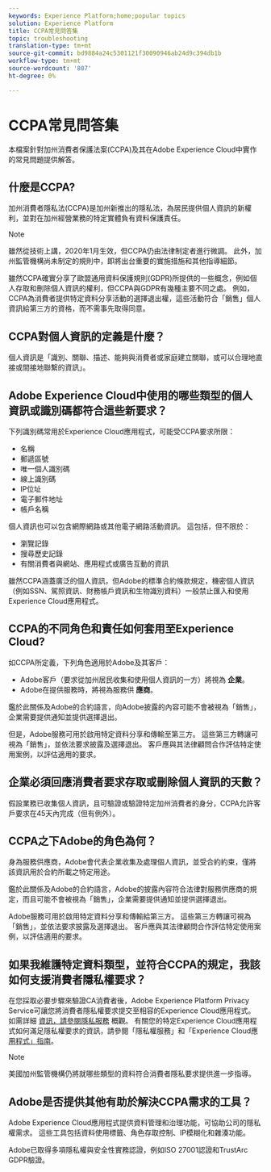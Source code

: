 ```yaml
---
keywords: Experience Platform;home;popular topics
solution: Experience Platform
title: CCPA常見問答集
topic: troubleshooting
translation-type: tm+mt
source-git-commit: bd9884a24c5301121f30090946ab24d9c394db1b
workflow-type: tm+mt
source-wordcount: '807'
ht-degree: 0%

---
```



# CCPA常見問答集

本檔案針對加州消費者保護法案(CCPA)及其在Adobe Experience Cloud中實作的常見問題提供解答。

## 什麼是CCPA?

加州消費者隱私法(CCPA)是加州新推出的隱私法，為居民提供個人資訊的新權利，並對在加州經營業務的特定實體負有資料保護責任。

>[!NOTE]
>
>雖然從技術上講，2020年1月生效，但CCPA仍由法律制定者進行微調。 此外，加州監管機構尚未制定的規則中，即將出台重要的實施措施和其他指導細節。

雖然CCPA確實分享了歐盟通用資料保護規則(GDPR)所提供的一些概念，例如個人存取和刪除個人資訊的權利，但CCPA與GDPR有幾種主要不同之處。 例如，CCPA為消費者提供特定資料分享活動的選擇退出權，這些活動符合「銷售」個人資訊給第三方的資格，而不需事先取得同意。

## CCPA對個人資訊的定義是什麼？

個人資訊是「識別、關聯、描述、能夠與消費者或家庭建立關聯，或可以合理地直接或間接地聯繫的資訊」。

## Adobe Experience Cloud中使用的哪些類型的個人資訊或識別碼都符合這些新要求？

下列識別碼常用於Experience Cloud應用程式，可能受CCPA要求所限：

- 名稱
- 郵遞區號
- 唯一個人識別碼
- 線上識別碼
- IP位址
- 電子郵件地址
- 帳戶名稱

個人資訊也可以包含網際網路或其他電子網路活動資訊。 這包括，但不限於：

- 瀏覽記錄
- 搜尋歷史記錄
- 有關消費者與網站、應用程式或廣告互動的資訊

雖然CCPA涵蓋廣泛的個人資訊，但Adobe的標準合約條款規定，機密個人資訊（例如SSN、駕照資訊、財務帳戶資訊和生物識別資料）一般禁止匯入和使用Experience Cloud應用程式。

## CCPA的不同角色和責任如何套用至Experience Cloud?

如CCPA所定義，下列角色適用於Adobe及其客戶：

- Adobe客戶（要求從加州居民收集和使用個人資訊的一方）將視為 **企業**。
- Adobe在提供服務時，將視為服務供 **應商**。

鑑於此關係及Adobe的合約語言，向Adobe披露的內容可能不會被視為「銷售」，企業需要提供通知並提供選擇退出。

但是，Adobe服務可用於啟用特定資料分享和傳輸至第三方。 這些第三方轉讓可視為「銷售」，並依法要求披露及選擇退出。  客戶應與其法律顧問合作評估特定使用案例，以評估適用的要求。

## 企業必須回應消費者要求存取或刪除個人資訊的天數？

假設業務已收集個人資訊，且可驗證或驗證特定加州消費者的身分，CCPA允許客戶要求在45天內完成（但有例外）。

## CCPA之下Adobe的角色為何？

身為服務供應商，Adobe會代表企業收集及處理個人資訊，並受合約約束，僅將該資訊用於合約所載之特定用途。

鑑於此關係及Adobe的合約語言，Adobe的披露內容符合法律對服務供應商的規定，而且可能不會被視為「銷售」，企業需要提供通知並提供選擇退出。

Adobe服務可用於啟用特定資料分享和傳輸給第三方。 這些第三方轉讓可視為「銷售」，並依法要求披露及選擇退出。  客戶應與其法律顧問合作評估特定使用案例，以評估適用的要求。

## 如果我維護特定資料類型，並符合CCPA的規定，我該如何支援消費者隱私權要求？

在您採取必要步驟來驗證CA消費者後，Adobe Experience Platform Privacy Service可讓您將消費者隱私權要求提交至相容的Experience Cloud應用程式。 如需詳細 [資訊，請參閱隱私服務](../home.md) 概觀。 有關您的特定Experience Cloud應用程式如何滿足隱私權要求的資訊，請參閱「隱私權服務」和「Experience Cloud應 [用程式」指南](../experience-cloud-apps.md)。

>[!NOTE]
>
>美國加州監管機構仍將就哪些類型的資料符合消費者隱私要求提供進一步指導。

## Adobe是否提供其他有助於解決CCPA需求的工具？

Adobe Experience Cloud應用程式提供資料管理和治理功能，可協助公司的隱私權需求。 這些工具包括資料使用標籤、角色存取控制、IP模糊化和雜湊功能。

Adobe已取得多項隱私權與安全性實務認證，例如ISO 27001認證和TrustArc GDPR驗證。